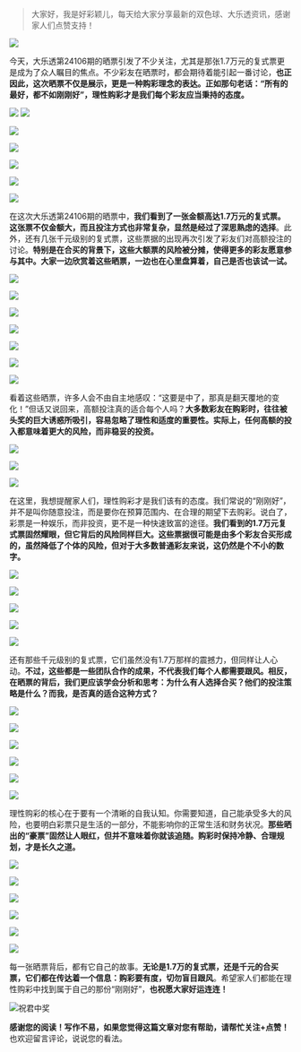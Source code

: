 > 大家好，我是好彩颖儿，每天给大家分享最新的双色球、大乐透资讯，感谢家人们点赞支持！

![](https://cdn.jsdelivr.net/gh/wangwenjie1314/PicCDN/2024-7-12/1720763627240-image.png)


今天，大乐透第24106期的晒票引发了不少关注，尤其是那张1.7万元的复式票更是成为了众人瞩目的焦点。不少彩友在晒票时，都会期待着能引起一番讨论，**也正因此，这次晒票不仅是展示，更是一种购彩理念的表达。正如那句老话：“所有的最好，都不如刚刚好”，理性购彩才是我们每个彩友应当秉持的态度。**


![](https://cdn.jsdelivr.net/gh/wangwenjie1314/PicCDN/2024-9-11/1726040870966-image.png)
![](https://cdn.jsdelivr.net/gh/wangwenjie1314/PicCDN/2024-9-11/1726040879267-image.png)


![](https://cdn.jsdelivr.net/gh/wangwenjie1314/PicCDN/2024-9-11/1726040963071-image.png)

![](https://cdn.jsdelivr.net/gh/wangwenjie1314/PicCDN/2024-9-11/1726040824972-image.png)




![](https://cdn.jsdelivr.net/gh/wangwenjie1314/PicCDN/2024-9-11/1726040818250-image.png)

![](https://cdn.jsdelivr.net/gh/wangwenjie1314/PicCDN/2024-9-11/1726040810972-image.png)


![](https://cdn.jsdelivr.net/gh/wangwenjie1314/PicCDN/2024-9-11/1726041005078-image.png)


在这次大乐透第24106期的晒票中，**我们看到了一张金额高达1.7万元的复式票。这张票不仅金额大，而且投注方式也非常复杂，显然是经过了深思熟虑的选择**。此外，还有几张千元级别的复式票，这些票据的出现再次引发了彩友们对高额投注的讨论。**特别是在合买的背景下，这些大额票的风险被分摊，使得更多的彩友愿意参与其中。大家一边欣赏着这些晒票，一边也在心里盘算着，自己是否也该试一试。**

![](https://cdn.jsdelivr.net/gh/wangwenjie1314/PicCDN/2024-9-11/1726040634510-image.png)

![](https://cdn.jsdelivr.net/gh/wangwenjie1314/PicCDN/2024-9-11/1726035842014-image.png)

![](https://cdn.jsdelivr.net/gh/wangwenjie1314/PicCDN/2024-9-11/1726041244136-image.png)


![](https://cdn.jsdelivr.net/gh/wangwenjie1314/PicCDN/2024-9-11/1726040682455-image.png)


![](https://cdn.jsdelivr.net/gh/wangwenjie1314/PicCDN/2024-9-11/1726040693138-image.png)

![](https://cdn.jsdelivr.net/gh/wangwenjie1314/PicCDN/2024-9-11/1726035898520-image.png)


![](https://cdn.jsdelivr.net/gh/wangwenjie1314/PicCDN/2024-9-11/1726040671654-image.png)


看着这些晒票，许多人会不由自主地感叹：“这要是中了，那真是翻天覆地的变化！”但话又说回来，高额投注真的适合每个人吗？**大多数彩友在购彩时，往往被头奖的巨大诱惑所吸引，容易忽略了理性和适度的重要性。实际上，任何高额的投入都意味着更大的风险，而非稳妥的投资。**


![](https://cdn.jsdelivr.net/gh/wangwenjie1314/PicCDN/2024-9-11/1726040722050-image.png)

![](https://cdn.jsdelivr.net/gh/wangwenjie1314/PicCDN/2024-9-11/1726040716094-image.png)


![](https://cdn.jsdelivr.net/gh/wangwenjie1314/PicCDN/2024-9-11/1726040734417-image.png)




在这里，我想提醒家人们，理性购彩才是我们该有的态度。我们常说的“刚刚好”，并不是叫你随意投注，而是要你在预算范围内、在合理的期望下去购彩。说白了，彩票是一种娱乐，而非投资，更不是一种快速致富的途径。**我们看到的1.7万元复式票固然耀眼，但它背后的风险同样巨大。这些票据很可能是由多个彩友合买形成的，虽然降低了个体的风险，但对于大多数普通彩友来说，这仍然是个不小的数字。**




![](https://cdn.jsdelivr.net/gh/wangwenjie1314/PicCDN/2024-9-11/1726040993169-image.png)


![](https://cdn.jsdelivr.net/gh/wangwenjie1314/PicCDN/2024-9-11/1726041157517-image.png)


![](https://cdn.jsdelivr.net/gh/wangwenjie1314/PicCDN/2024-9-11/1726041173624-image.png)


![](https://cdn.jsdelivr.net/gh/wangwenjie1314/PicCDN/2024-9-11/1726040859903-image.png)

![](https://cdn.jsdelivr.net/gh/wangwenjie1314/PicCDN/2024-9-11/1726040851880-image.png)


还有那些千元级别的复式票，它们虽然没有1.7万那样的震撼力，但同样让人心动。**不过，这些都是一些团队合作的成果，不代表我们每个人都需要跟风。相反，在晒票的背后，我们更应该学会分析和思考：为什么有人选择合买？他们的投注策略是什么？而我，是否真的适合这种方式？**



![](https://cdn.jsdelivr.net/gh/wangwenjie1314/PicCDN/2024-9-11/1726040777602-image.png)

![](https://cdn.jsdelivr.net/gh/wangwenjie1314/PicCDN/2024-9-11/1726040765908-image.png)


![](https://cdn.jsdelivr.net/gh/wangwenjie1314/PicCDN/2024-9-11/1726041138376-image.png)


![](https://cdn.jsdelivr.net/gh/wangwenjie1314/PicCDN/2024-9-11/1726041027155-image.png)


![](https://cdn.jsdelivr.net/gh/wangwenjie1314/PicCDN/2024-9-11/1726041102697-image.png)


![](https://cdn.jsdelivr.net/gh/wangwenjie1314/PicCDN/2024-9-11/1726040758718-image.png)


理性购彩的核心在于要有一个清晰的自我认知。你需要知道，自己能承受多大的风险，也要明白彩票只是生活的一部分，不能影响你的正常生活和财务状况。**那些晒出的“豪票”固然让人眼红，但并不意味着你就该追随。购彩时保持冷静、合理规划，才是长久之道。**


![](https://cdn.jsdelivr.net/gh/wangwenjie1314/PicCDN/2024-9-11/1726040838142-image.png)

![](https://cdn.jsdelivr.net/gh/wangwenjie1314/PicCDN/2024-9-11/1726040742186-image.png)

![](https://cdn.jsdelivr.net/gh/wangwenjie1314/PicCDN/2024-9-11/1726040904180-image.png)


![](https://cdn.jsdelivr.net/gh/wangwenjie1314/PicCDN/2024-9-11/1726040894382-image.png)


![](https://cdn.jsdelivr.net/gh/wangwenjie1314/PicCDN/2024-9-11/1726040922694-image.png)




![](https://cdn.jsdelivr.net/gh/wangwenjie1314/PicCDN/2024-9-11/1726040950191-image.png)


每一张晒票背后，都有它自己的故事。**无论是1.7万的复式票，还是千元的合买票，它们都在传达着一个信息：购彩要有度，切勿盲目跟风**。希望家人们都能在理性购彩中找到属于自己的那份“刚刚好”，**也祝愿大家好运连连！**


![祝君中奖](https://cdn.jsdelivr.net/gh/wangwenjie1314/PicCDN/2024-7-15/1721009056013-image.png)


**感谢您的阅读！写作不易，如果您觉得这篇文章对您有帮助，请帮忙关注+点赞！** 也欢迎留言评论，说说您的看法。
